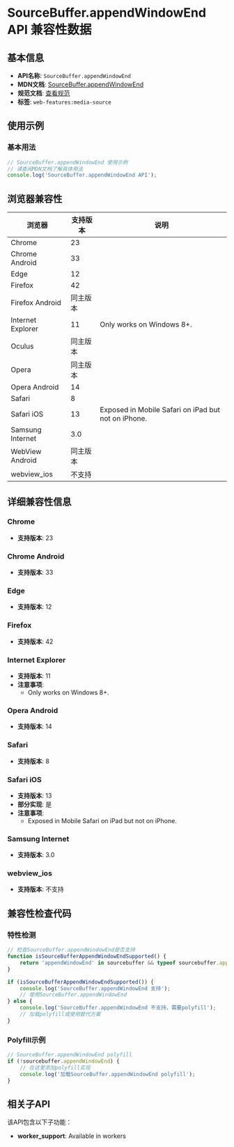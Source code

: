 # SourceBuffer.appendWindowEnd API 兼容性数据

## 基本信息

- **API名称**: `SourceBuffer.appendWindowEnd`
- **MDN文档**: [SourceBuffer.appendWindowEnd](https://developer.mozilla.org/docs/Web/API/SourceBuffer/appendWindowEnd)
- **规范文档**: [查看规范](https://w3c.github.io/media-source/#dom-sourcebuffer-appendwindowend)
- **标签**: `web-features:media-source`

## 使用示例

### 基本用法

```javascript
// SourceBuffer.appendWindowEnd 使用示例
// 请查阅MDN文档了解具体用法
console.log('SourceBuffer.appendWindowEnd API');
```

## 浏览器兼容性

| 浏览器 | 支持版本 | 说明 |
|--------|----------|------|
| Chrome | 23 |  |
| Chrome Android | 33 |  |
| Edge | 12 |  |
| Firefox | 42 |  |
| Firefox Android | 同主版本 |  |
| Internet Explorer | 11 | Only works on Windows 8+. |
| Oculus | 同主版本 |  |
| Opera | 同主版本 |  |
| Opera Android | 14 |  |
| Safari | 8 |  |
| Safari iOS | 13 | Exposed in Mobile Safari on iPad but not on iPhone. |
| Samsung Internet | 3.0 |  |
| WebView Android | 同主版本 |  |
| webview_ios | 不支持 |  |

## 详细兼容性信息

### Chrome

- **支持版本**: 23

### Chrome Android

- **支持版本**: 33

### Edge

- **支持版本**: 12

### Firefox

- **支持版本**: 42

### Internet Explorer

- **支持版本**: 11
- **注意事项**:
  - Only works on Windows 8+.

### Opera Android

- **支持版本**: 14

### Safari

- **支持版本**: 8

### Safari iOS

- **支持版本**: 13
- **部分实现**: 是
- **注意事项**:
  - Exposed in Mobile Safari on iPad but not on iPhone.

### Samsung Internet

- **支持版本**: 3.0

### webview_ios

- **支持版本**: 不支持

## 兼容性检查代码

### 特性检测

```javascript
// 检查SourceBuffer.appendWindowEnd是否支持
function isSourceBufferAppendWindowEndSupported() {
    return 'appendWindowEnd' in sourcebuffer && typeof sourcebuffer.appendWindowEnd === 'function';
}

if (isSourceBufferAppendWindowEndSupported()) {
    console.log('SourceBuffer.appendWindowEnd 支持');
    // 使用SourceBuffer.appendWindowEnd
} else {
    console.log('SourceBuffer.appendWindowEnd 不支持，需要polyfill');
    // 加载polyfill或使用替代方案
}
```

### Polyfill示例

```javascript
// SourceBuffer.appendWindowEnd polyfill
if (!sourcebuffer.appendWindowEnd) {
    // 在这里添加polyfill实现
    console.log('加载SourceBuffer.appendWindowEnd polyfill');
}
```

## 相关子API

该API包含以下子功能：

- **worker_support**: Available in workers

